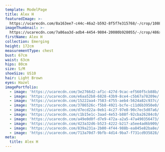 ```yaml
---
template: ModelPage
title: Alex H
featuredImage: >-
  https://ucarecdn.com/8a163ee7-c44c-46a2-b592-8f5f7e315768/-/crop/1088x867/0,0/-/preview/
imageThumbnail: >-
  https://ucarecdn.com/7a86aa3d-adb4-4454-9804-20080b928055/-/crop/486x677/360,0/-/preview/
firstName: Alex H
collection: Emerging
height: 172cm
measurementType: chest
bust: 67cm
waist: 63cm
hips: 80cm
size: S/M
shoeSize: US10
hair: Light Brown
eyes: Hazel
imagePortfolio:
  - image: 'https://ucarecdn.com/3e2766d2-af1c-427d-9cac-ef560f5cb88b/'
  - image: 'https://ucarecdn.com/e6aa52b8-6828-43b9-8ce4-c5b67a78209e/'
  - image: 'https://ucarecdn.com/15222aa4-7583-4755-aeb4-5624a82c937c/'
  - image: 'https://ucarecdn.com/3786526c-f5b8-4921-bcfe-c11d6b3950e0/'
  - image: 'https://ucarecdn.com/d7ecd22a-0eb1-4c27-97e8-90c7ec5d07a6/'
  - image: 'https://ucarecdn.com/c1b15e1c-3aad-4e53-b88f-92cba26284c0/'
  - image: 'https://ucarecdn.com/a49e0d0f-d7e9-472a-a2a5-47a490356473/'
  - image: 'https://ucarecdn.com/423a32d6-b523-4222-b217-a5ee4ad6b909/'
  - image: 'https://ucarecdn.com/839a231a-2b00-4f44-988b-ea845e82ba8e/'
  - image: 'https://ucarecdn.com/713a70d7-9bfb-4d14-9ba7-f731cd935828/'
meta:
  title: Alex H
---
```



